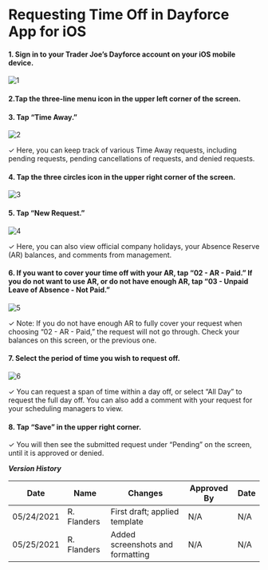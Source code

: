 # Requesting Time Off in Dayforce App for iOS
  
   #### 1. Sign in to your Trader Joe’s Dayforce account on your iOS mobile device.

  ![1](https://user-images.githubusercontent.com/62654821/120139916-161ea500-c19f-11eb-8b3e-ae9e17c0f6a3.JPG)

 
  #### 2.Tap the three-line menu icon in the upper left corner of the screen.


 #### 3. Tap “Time Away.”

  ![2](https://user-images.githubusercontent.com/62654821/120139915-161ea500-c19f-11eb-9ae1-d7a64a7ed15f.JPG)

  ✓ Here, you can keep track of various Time Away requests, including pending requests, pending cancellations of requests, and denied requests.
  
 #### 4. Tap the three circles icon in the upper right corner of the screen.

  ![3](https://user-images.githubusercontent.com/62654821/120139914-15860e80-c19f-11eb-858a-b565837dec42.JPG)

 #### 5. Tap “New Request.”

  ![4](https://user-images.githubusercontent.com/62654821/120139913-15860e80-c19f-11eb-8f8f-132311a7a24a.JPG)

  ✓ Here, you can also view official company holidays, your Absence Reserve (AR) balances, and comments from management.
    
  #### 6. If you want to cover your time off with your AR, tap “02 - AR - Paid.” If you do not want to use AR, or do not have enough AR, tap “03 - Unpaid Leave of Absence - Not Paid.”

   ![5](https://user-images.githubusercontent.com/62654821/120139912-15860e80-c19f-11eb-96e1-fc1ed494b643.JPG)

   ✓ Note: If you do not have enough AR to fully cover your request when choosing “02 - AR - Paid,” the request will not go through. Check your balances on this screen, or the previous one.
    
  #### 7. Select the period of time you wish to request off.

  ![6](https://user-images.githubusercontent.com/62654821/120139910-14ed7800-c19f-11eb-977b-e7e3560f0961.JPG)

   ✓ You can request a span of time within a day off, or select “All Day” to request the full day off. You can also add a comment with your request for your scheduling managers to view.
   
  #### 8. Tap “Save” in the upper right corner.
  ✓ You will then see the submitted request under “Pending” on the screen, until it is approved or denied.

  _**Version History**_
  
| Date        | Name        | Changes | Approved By | Date |
| ----------- | ----------- | ------- | ----------- | ----- |
| 05/24/2021      |  R. Flanders       | First draft; applied template | N/A | N/A |
| 05/25/2021   | R. Flanders        | Added screenshots and formatting | N/A | N/A |



